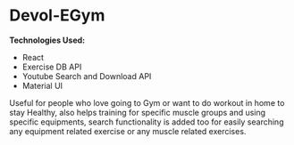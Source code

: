 # Devol-EGym

<b>Technologies Used:</b>
* React
* Exercise DB API
* Youtube Search and Download API
* Material UI

Useful for people who love going to Gym or want to do workout in home to stay Healthy, also helps training for specific muscle groups and using specific equipments,
search functionality is added too for easily searching any equipment related exercise or any muscle related exercises.
